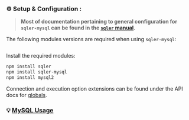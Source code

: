 ### ⚙️ Setup &amp; Configuration <sub id="conf"></sub>:

> __Most of documentation pertaining to general configuration for `sqler-mysql` can be found in the [`sqler` manual](https://ugate.github.io/sqler).__

The following modules versions are required when using `sqler-mysql`:
```jsdocp ./package.json @~ devDependencies.sqler @~ devDependencies.mysql2
```

Install the required modules:
```sh
npm install sqler
npm install sqler-mysql
npm install mysql2
```

Connection and execution option extensions can be found under the API docs for [globals](global.html).

### 💡 [MySQL Usage](tutorial-2-mysql.html)
